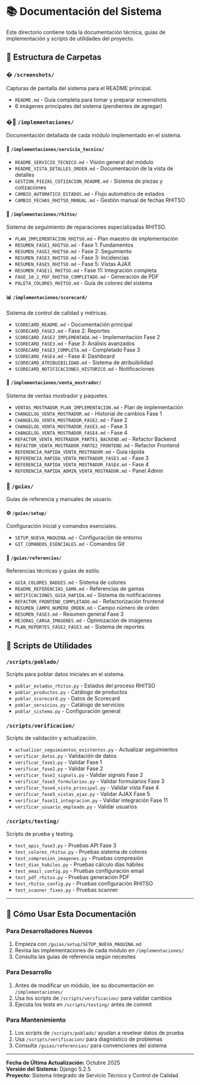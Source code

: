 # 📚 Documentación del Sistema

Este directorio contiene toda la documentación técnica, guías de implementación y scripts de utilidades del proyecto.

## 📂 Estructura de Carpetas

### � `/screenshots/`
Capturas de pantalla del sistema para el README principal.
- `README.md` - Guía completa para tomar y preparar screenshots
- 6 imágenes principales del sistema (pendientes de agregar)

### �📖 `/implementaciones/`
Documentación detallada de cada módulo implementado en el sistema.

#### 🔧 `/implementaciones/servicio_tecnico/`
- `README_SERVICIO_TECNICO.md` - Visión general del módulo
- `README_VISTA_DETALLES_ORDEN.md` - Documentación de la vista de detalles
- `GESTION_PIEZAS_COTIZACION_README.md` - Sistema de piezas y cotizaciones
- `CAMBIO_AUTOMATICO_ESTADOS.md` - Flujo automático de estados
- `CAMBIO_FECHAS_RHITSO_MANUAL.md` - Gestión manual de fechas RHITSO

#### 🔄 `/implementaciones/rhitso/`
Sistema de seguimiento de reparaciones especializadas RHITSO.
- `PLAN_IMPLEMENTACION_RHITSO.md` - Plan maestro de implementación
- `RESUMEN_FASE1_RHITSO.md` - Fase 1: Fundamentos
- `RESUMEN_FASE2_RHITSO.md` - Fase 2: Seguimiento
- `RESUMEN_FASE3_RHITSO.md` - Fase 3: Incidencias
- `RESUMEN_FASE5_RHITSO.md` - Fase 5: Vistas AJAX
- `RESUMEN_FASE11_RHITSO.md` - Fase 11: Integración completa
- `FASE_10_2_PDF_RHITSO_COMPLETADO.md` - Generación de PDF
- `PALETA_COLORES_RHITSO.md` - Guía de colores del sistema

#### 📊 `/implementaciones/scorecard/`
Sistema de control de calidad y métricas.
- `SCORECARD_README.md` - Documentación principal
- `SCORECARD_FASE2.md` - Fase 2: Reportes
- `SCORECARD_FASE2_IMPLEMENTADA.md` - Implementación Fase 2
- `SCORECARD_FASE3.md` - Fase 3: Análisis avanzados
- `SCORECARD_FASE3_COMPLETA.md` - Completado Fase 3
- `SCORECARD_FASE4.md` - Fase 4: Dashboard
- `SCORECARD_ATRIBUIBILIDAD.md` - Sistema de atribuibilidad
- `SCORECARD_NOTIFICACIONES_HISTORICO.md` - Notificaciones

#### 🛒 `/implementaciones/venta_mostrador/`
Sistema de ventas mostrador y paquetes.
- `VENTAS_MOSTRADOR_PLAN_IMPLEMENTACION.md` - Plan de implementación
- `CHANGELOG_VENTA_MOSTRADOR.md` - Historial de cambios Fase 1
- `CHANGELOG_VENTA_MOSTRADOR_FASE2.md` - Fase 2
- `CHANGELOG_VENTA_MOSTRADOR_FASE3.md` - Fase 3
- `CHANGELOG_VENTA_MOSTRADOR_FASE4.md` - Fase 4
- `REFACTOR_VENTA_MOSTRADOR_PARTE1_BACKEND.md` - Refactor Backend
- `REFACTOR_VENTA_MOSTRADOR_PARTE2_FRONTEND.md` - Refactor Frontend
- `REFERENCIA_RAPIDA_VENTA_MOSTRADOR.md` - Guía rápida
- `REFERENCIA_RAPIDA_VENTA_MOSTRADOR_FASE3.md` - Fase 3
- `REFERENCIA_RAPIDA_VENTA_MOSTRADOR_FASE4.md` - Fase 4
- `REFERENCIA_RAPIDA_ADMIN_VENTA_MOSTRADOR.md` - Panel Admin

### 📘 `/guias/`
Guías de referencia y manuales de usuario.

#### ⚙️ `/guias/setup/`
Configuración inicial y comandos esenciales.
- `SETUP_NUEVA_MAQUINA.md` - Configuración de entorno
- `GIT_COMANDOS_ESENCIALES.md` - Comandos Git

#### 📑 `/guias/referencias/`
Referencias técnicas y guías de estilo.
- `GUIA_COLORES_BADGES.md` - Sistema de colores
- `README_REFERENCIAS_GAMA.md` - Referencias de gamas
- `NOTIFICACIONES_GUIA_RAPIDA.md` - Sistema de notificaciones
- `REFACTOR_FRONTEND_COMPLETADO.md` - Refactorización frontend
- `RESUMEN_CAMPO_NUMERO_ORDEN.md` - Campo número de orden
- `RESUMEN_FASE3.md` - Resumen general Fase 3
- `MEJORAS_CARGA_IMAGENES.md` - Optimización de imágenes
- `PLAN_REPORTES_FASE2_FASE3.md` - Sistema de reportes

## 🔧 Scripts de Utilidades

### `/scripts/poblado/`
Scripts para poblar datos iniciales en el sistema.
- `poblar_estados_rhitso.py` - Estados del proceso RHITSO
- `poblar_productos.py` - Catálogo de productos
- `poblar_scorecard.py` - Datos de Scorecard
- `poblar_servicios.py` - Catálogo de servicios
- `poblar_sistema.py` - Configuración general

### `/scripts/verificacion/`
Scripts de validación y actualización.
- `actualizar_seguimientos_existentes.py` - Actualizar seguimientos
- `verificar_datos.py` - Validación de datos
- `verificar_fase1.py` - Validar Fase 1
- `verificar_fase2.py` - Validar Fase 2
- `verificar_fase2_signals.py` - Validar signals Fase 2
- `verificar_fase3_formularios.py` - Validar formularios Fase 3
- `verificar_fase4_vista_principal.py` - Validar vista Fase 4
- `verificar_fase5_vistas_ajax.py` - Validar AJAX Fase 5
- `verificar_fase11_integracion.py` - Validar integración Fase 11
- `verificar_usuario_empleado.py` - Validar usuarios

### `/scripts/testing/`
Scripts de prueba y testing.
- `test_apis_fase3.py` - Pruebas API Fase 3
- `test_colores_rhitso.py` - Pruebas sistema de colores
- `test_compresion_imagenes.py` - Pruebas compresión
- `test_dias_habiles.py` - Pruebas cálculo días hábiles
- `test_email_config.py` - Pruebas configuración email
- `test_pdf_rhitso.py` - Pruebas generación PDF
- `test_rhitso_config.py` - Pruebas configuración RHITSO
- `test_scanner_fixes.py` - Pruebas scanner

---

## 🚀 Cómo Usar Esta Documentación

### Para Desarrolladores Nuevos
1. Empieza con `/guias/setup/SETUP_NUEVA_MAQUINA.md`
2. Revisa las implementaciones de cada módulo en `/implementaciones/`
3. Consulta las guías de referencia según necesites

### Para Desarrollo
1. Antes de modificar un módulo, lee su documentación en `/implementaciones/`
2. Usa los scripts de `/scripts/verificacion/` para validar cambios
3. Ejecuta los tests en `/scripts/testing/` antes de commit

### Para Mantenimiento
1. Los scripts de `/scripts/poblado/` ayudan a resetear datos de prueba
2. Usa `/scripts/verificacion/` para diagnóstico de problemas
3. Consulta `/guias/referencias/` para convenciones del sistema

---

**Fecha de Última Actualización:** Octubre 2025  
**Versión del Sistema:** Django 5.2.5  
**Proyecto:** Sistema Integrado de Servicio Técnico y Control de Calidad
